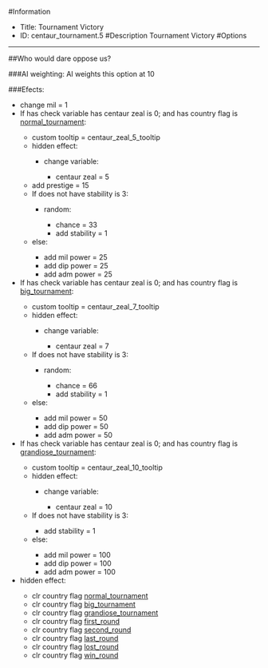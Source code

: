 #Information
 - Title: Tournament Victory
 - ID: centaur_tournament.5
#Description
Tournament Victory
#Options

___
##Who would dare oppose us?

###AI weighting:
AI weights this option at 10


###Efects:<ul><li>change mil = 1</li><li>If has check variable has centaur zeal is 0; and  has country flag is [normal_tournament](../flags/normal_tournament.md):</li><ul><li>custom tooltip = centaur_zeal_5_tooltip</li><li>hidden effect:</li><ul><li>change variable:</li><ul><li>centaur zeal = 5</li></ul></ul><li>add prestige = 15</li><li>If does not have stability is 3:</li><ul><li>random:</li><ul><li>chance = 33</li><li>add stability = 1</li></ul></ul><li>else:</li><ul><li>add mil power = 25</li><li>add dip power = 25</li><li>add adm power = 25</li></ul></ul><li>If has check variable has centaur zeal is 0; and  has country flag is [big_tournament](../flags/big_tournament.md):</li><ul><li>custom tooltip = centaur_zeal_7_tooltip</li><li>hidden effect:</li><ul><li>change variable:</li><ul><li>centaur zeal = 7</li></ul></ul><li>If does not have stability is 3:</li><ul><li>random:</li><ul><li>chance = 66</li><li>add stability = 1</li></ul></ul><li>else:</li><ul><li>add mil power = 50</li><li>add dip power = 50</li><li>add adm power = 50</li></ul></ul><li>If has check variable has centaur zeal is 0; and  has country flag is [grandiose_tournament](../flags/grandiose_tournament.md):</li><ul><li>custom tooltip = centaur_zeal_10_tooltip</li><li>hidden effect:</li><ul><li>change variable:</li><ul><li>centaur zeal = 10</li></ul></ul><li>If does not have stability is 3:</li><ul><li>add stability = 1</li></ul><li>else:</li><ul><li>add mil power = 100</li><li>add dip power = 100</li><li>add adm power = 100</li></ul></ul><li>hidden effect:</li><ul><li>clr country flag [normal_tournament](../flags/normal_tournament.md)</li><li>clr country flag [big_tournament](../flags/big_tournament.md)</li><li>clr country flag [grandiose_tournament](../flags/grandiose_tournament.md)</li><li>clr country flag [first_round](../flags/first_round.md)</li><li>clr country flag [second_round](../flags/second_round.md)</li><li>clr country flag [last_round](../flags/last_round.md)</li><li>clr country flag [lost_round](../flags/lost_round.md)</li><li>clr country flag [win_round](../flags/win_round.md)</li></ul></ul>

